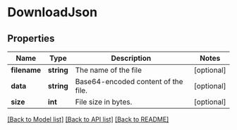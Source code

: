 # DownloadJson

## Properties
Name | Type | Description | Notes
------------ | ------------- | ------------- | -------------
**filename** | **string** | The name of the file | [optional] 
**data** | **string** | Base64-encoded content of the file. | [optional] 
**size** | **int** | File size in bytes. | [optional] 

[[Back to Model list]](../README.md#documentation-for-models) [[Back to API list]](../README.md#documentation-for-api-endpoints) [[Back to README]](../README.md)

